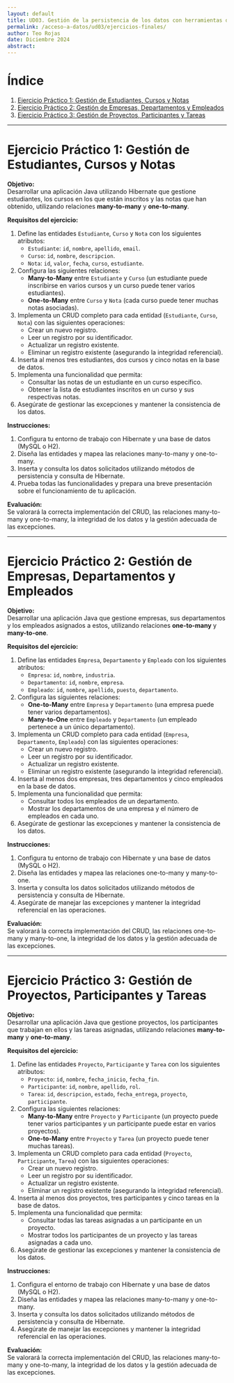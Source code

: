 ```yaml
---
layout: default
title: UD03. Gestión de la persistencia de los datos con herramientas de mapeo objeto-relacional (ORM). Ejercicios finales.
permalink: /acceso-a-datos/ud03/ejercicios-finales/
author: Teo Rojas
date: Diciembre 2024
abstract:
---
```


# Índice

1. [Ejercicio Práctico 1: Gestión de Estudiantes, Cursos y Notas](#ejercicio-práctico-1-gestión-de-estudiantes-cursos-y-notas)
2. [Ejercicio Práctico 2: Gestión de Empresas, Departamentos y Empleados](#ejercicio-práctico-2-gestión-de-empresas-departamentos-y-empleados)
3. [Ejercicio Práctico 3: Gestión de Proyectos, Participantes y Tareas](#ejercicio-práctico-3-gestión-de-proyectos-participantes-y-tareas)

---

# Ejercicio Práctico 1: Gestión de Estudiantes, Cursos y Notas

**Objetivo:**  
Desarrollar una aplicación Java utilizando Hibernate que gestione estudiantes, los cursos en los que están inscritos y las notas que han obtenido, utilizando relaciones **many-to-many** y **one-to-many**.

**Requisitos del ejercicio:**

1. Define las entidades `Estudiante`, `Curso` y `Nota` con los siguientes atributos:
   - `Estudiante`: `id`, `nombre`, `apellido`, `email`.
   - `Curso`: `id`, `nombre`, `descripcion`.
   - `Nota`: `id`, `valor`, `fecha`, `curso`, `estudiante`.
2. Configura las siguientes relaciones:
   - **Many-to-Many** entre `Estudiante` y `Curso` (un estudiante puede inscribirse en varios cursos y un curso puede tener varios estudiantes).
   - **One-to-Many** entre `Curso` y `Nota` (cada curso puede tener muchas notas asociadas).
3. Implementa un CRUD completo para cada entidad (`Estudiante`, `Curso`, `Nota`) con las siguientes operaciones:
   - Crear un nuevo registro.
   - Leer un registro por su identificador.
   - Actualizar un registro existente.
   - Eliminar un registro existente (asegurando la integridad referencial).
4. Inserta al menos tres estudiantes, dos cursos y cinco notas en la base de datos.
5. Implementa una funcionalidad que permita:
   - Consultar las notas de un estudiante en un curso específico.
   - Obtener la lista de estudiantes inscritos en un curso y sus respectivas notas.
6. Asegúrate de gestionar las excepciones y mantener la consistencia de los datos.

**Instrucciones:**

1. Configura tu entorno de trabajo con Hibernate y una base de datos (MySQL o H2).
2. Diseña las entidades y mapea las relaciones many-to-many y one-to-many.
3. Inserta y consulta los datos solicitados utilizando métodos de persistencia y consulta de Hibernate.
4. Prueba todas las funcionalidades y prepara una breve presentación sobre el funcionamiento de tu aplicación.

**Evaluación:**  
Se valorará la correcta implementación del CRUD, las relaciones many-to-many y one-to-many, la integridad de los datos y la gestión adecuada de las excepciones.

---

# Ejercicio Práctico 2: Gestión de Empresas, Departamentos y Empleados

**Objetivo:**  
Desarrollar una aplicación Java que gestione empresas, sus departamentos y los empleados asignados a estos, utilizando relaciones **one-to-many** y **many-to-one**.

**Requisitos del ejercicio:**

1. Define las entidades `Empresa`, `Departamento` y `Empleado` con los siguientes atributos:
   - `Empresa`: `id`, `nombre`, `industria`.
   - `Departamento`: `id`, `nombre`, `empresa`.
   - `Empleado`: `id`, `nombre`, `apellido`, `puesto`, `departamento`.
2. Configura las siguientes relaciones:
   - **One-to-Many** entre `Empresa` y `Departamento` (una empresa puede tener varios departamentos).
   - **Many-to-One** entre `Empleado` y `Departamento` (un empleado pertenece a un único departamento).
3. Implementa un CRUD completo para cada entidad (`Empresa`, `Departamento`, `Empleado`) con las siguientes operaciones:
   - Crear un nuevo registro.
   - Leer un registro por su identificador.
   - Actualizar un registro existente.
   - Eliminar un registro existente (asegurando la integridad referencial).
4. Inserta al menos dos empresas, tres departamentos y cinco empleados en la base de datos.
5. Implementa una funcionalidad que permita:
   - Consultar todos los empleados de un departamento.
   - Mostrar los departamentos de una empresa y el número de empleados en cada uno.
6. Asegúrate de gestionar las excepciones y mantener la consistencia de los datos.

**Instrucciones:**

1. Configura tu entorno de trabajo con Hibernate y una base de datos (MySQL o H2).
2. Diseña las entidades y mapea las relaciones one-to-many y many-to-one.
3. Inserta y consulta los datos solicitados utilizando métodos de persistencia y consulta de Hibernate.
4. Asegúrate de manejar las excepciones y mantener la integridad referencial en las operaciones.

**Evaluación:**  
Se valorará la correcta implementación del CRUD, las relaciones one-to-many y many-to-one, la integridad de los datos y la gestión adecuada de las excepciones.

---

# Ejercicio Práctico 3: Gestión de Proyectos, Participantes y Tareas

**Objetivo:**  
Desarrollar una aplicación Java que gestione proyectos, los participantes que trabajan en ellos y las tareas asignadas, utilizando relaciones **many-to-many** y **one-to-many**.

**Requisitos del ejercicio:**

1. Define las entidades `Proyecto`, `Participante` y `Tarea` con los siguientes atributos:
   - `Proyecto`: `id`, `nombre`, `fecha_inicio`, `fecha_fin`.
   - `Participante`: `id`, `nombre`, `apellido`, `rol`.
   - `Tarea`: `id`, `descripcion`, `estado`, `fecha_entrega`, `proyecto`, `participante`.
2. Configura las siguientes relaciones:
   - **Many-to-Many** entre `Proyecto` y `Participante` (un proyecto puede tener varios participantes y un participante puede estar en varios proyectos).
   - **One-to-Many** entre `Proyecto` y `Tarea` (un proyecto puede tener muchas tareas).
3. Implementa un CRUD completo para cada entidad (`Proyecto`, `Participante`, `Tarea`) con las siguientes operaciones:
   - Crear un nuevo registro.
   - Leer un registro por su identificador.
   - Actualizar un registro existente.
   - Eliminar un registro existente (asegurando la integridad referencial).
4. Inserta al menos dos proyectos, tres participantes y cinco tareas en la base de datos.
5. Implementa una funcionalidad que permita:
   - Consultar todas las tareas asignadas a un participante en un proyecto.
   - Mostrar todos los participantes de un proyecto y las tareas asignadas a cada uno.
6. Asegúrate de gestionar las excepciones y mantener la consistencia de los datos.

**Instrucciones:**

1. Configura el entorno de trabajo con Hibernate y una base de datos (MySQL o H2).
2. Diseña las entidades y mapea las relaciones many-to-many y one-to-many.
3. Inserta y consulta los datos solicitados utilizando métodos de persistencia y consulta de Hibernate.
4. Asegúrate de manejar las excepciones y mantener la integridad referencial en las operaciones.

**Evaluación:**  
Se valorará la correcta implementación del CRUD, las relaciones many-to-many y one-to-many, la integridad de los datos y la gestión adecuada de las excepciones.

